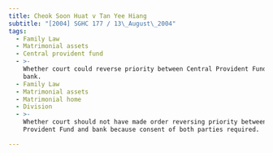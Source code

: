 ```yaml
---
title: Cheok Soon Huat v Tan Yee Hiang
subtitle: "[2004] SGHC 177 / 13\_August\_2004"
tags:
  - Family Law
  - Matrimonial assets
  - Central provident fund
  - >-
    Whether court could reverse priority between Central Provident Fund and
    bank.
  - Family Law
  - Matrimonial assets
  - Matrimonial home
  - Division
  - >-
    Whether court should not have made order reversing priority between Central
    Provident Fund and bank because consent of both parties required.

---
```


